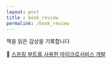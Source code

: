 ```yaml
---
layout: post
title : book_review
permalink: /book_review
---
```


책을 읽은 감상을 기록합니다

📖 [스프링 부트를 사용한 마이크로서비스 개발](https://0319github.io/book_review/micro_service_spring)
